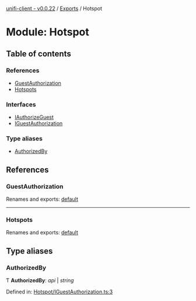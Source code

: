 [unifi-client - v0.0.22](../README.md) / [Exports](../modules.md) / Hotspot

# Module: Hotspot

## Table of contents

### References

- [GuestAuthorization](hotspot.md#guestauthorization)
- [Hotspots](hotspot.md#hotspots)

### Interfaces

- [IAuthorizeGuest](../interfaces/hotspot.iauthorizeguest.md)
- [IGuestAuthorization](../interfaces/hotspot.iguestauthorization.md)

### Type aliases

- [AuthorizedBy](hotspot.md#authorizedby)

## References

### GuestAuthorization

Renames and exports: [default](../classes/hotspot_guestauthorization.default.md)

___

### Hotspots

Renames and exports: [default](../classes/hotspot_hotspots.default.md)

## Type aliases

### AuthorizedBy

Ƭ **AuthorizedBy**: *api* \| *string*

Defined in: [Hotspot/IGuestAuthorization.ts:3](https://github.com/thib3113/unifi-client/blob/6f710a8/src/Hotspot/IGuestAuthorization.ts#L3)
